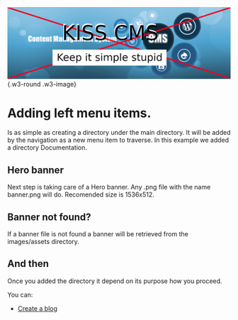 ![kiss cms](images/assets/KISS.png){.w3-round .w3-image}


# Adding left menu items.

Is as simple as creating a directory under the main directory. It will be added by the navigation as a new menu item to traverse. In this
example we added a directory Documentation. 

## Hero banner

Next step is taking care of a Hero banner. Any .png file with the name 
banner.png will do. Recomended size is 1536x512.

## Banner not found?

If a banner file is not found a banner will be retrieved from the
images/assets directory. 

## And then

Once you added the directory it depend on its purpose how you proceed.

You can:

* [Create a blog](/index.php?p=0&dir=Documentation&jaar=2024&maand=05&blog=202405090659-blogs.md)

